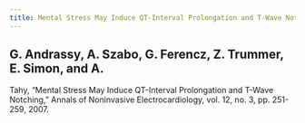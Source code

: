 ```yaml
---
title: Mental Stress May Induce QT-Interval Prolongation and T-Wave Notching
---
```


## G. Andrassy, A. Szabo, G. Ferencz, Z. Trummer, E. Simon, and A.
Tahy, “Mental Stress May Induce QT-Interval Prolongation and
T-Wave Notching,” Annals of Noninvasive Electrocardiology, vol. 12,
no. 3, pp. 251-259, 2007.